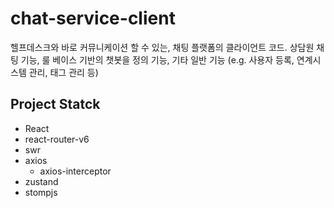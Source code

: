 # chat-service-client

헬프데스크와 바로 커뮤니케이션 할 수 있는, 채팅 플랫폼의 클라이언트 코드. 상담원 채팅 기능, 룰 베이스 기반의 챗봇을 정의 기능, 기타 일반 기능 (e.g. 사용자 등록, 연계시스템 관리, 태그 관리 등)

## Project Statck

- React
- react-router-v6
- swr
- axios
  - axios-interceptor
- zustand
- stompjs
